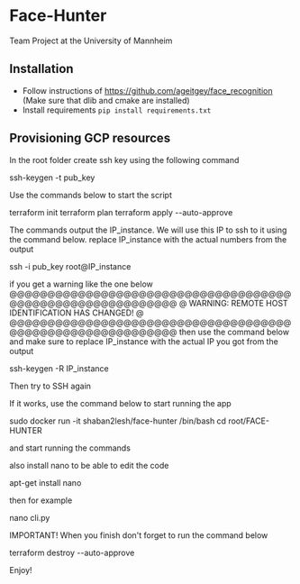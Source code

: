 # Face-Hunter
Team Project at the University of Mannheim

## Installation
 - Follow instructions of https://github.com/ageitgey/face_recognition 
   (Make sure that dlib and cmake are installed)
 - Install requirements `pip install requirements.txt`

 ## Provisioning GCP resources

In the root folder create ssh key using the following command

ssh-keygen -t pub_key

Use the commands below to start the script

 terraform init
 terraform plan
 terraform apply --auto-approve

 The commands output the IP_instance. We will use this IP to ssh to it using the command below. replace IP_instance with the actual numbers from the output

 ssh -i pub_key root@IP_instance

 if you get a warning like the one below
 @@@@@@@@@@@@@@@@@@@@@@@@@@@@@@@@@@@@@@@@@@@@@@@@@@@@@@@@@@@
@    WARNING: REMOTE HOST IDENTIFICATION HAS CHANGED!     @
@@@@@@@@@@@@@@@@@@@@@@@@@@@@@@@@@@@@@@@@@@@@@@@@@@@@@@@@@@@
then use the command below and make sure to replace IP_instance with the actual IP you got from the output

ssh-keygen -R IP_instance

Then try to SSH again

If it works, use the command below to start running the app

sudo docker run -it shaban2lesh/face-hunter /bin/bash
cd root/FACE-HUNTER

and start running the commands

also install nano to be able to edit the code

apt-get install nano

then for example

nano cli.py

IMPORTANT!
When you finish don't forget to run the command below

terraform destroy --auto-approve

Enjoy!




